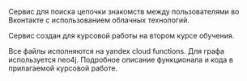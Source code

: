 
Сервис для поиска цепочки знакомств между пользователями во Вконтакте с использованием облачных технологий.

Сервис создан для курсовой работы на втором курсе обучения.

Все файлы исполняются на yandex cloud functions. Для графа используется neo4j. Подробное описание функционала и кода в прилагаемой курсовой работе.
